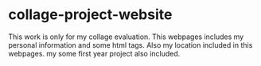 # collage-project-website
This work is only for my collage evaluation.
This webpages includes my personal information and some html tags.
Also my location included in this webpages.
my some first year project also included.
